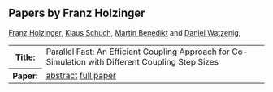 ## Papers by Franz Holzinger
<table><a href="/proceedings/authors/FranzHolzinger">Franz Holzinger</a>, <a href="/proceedings/authors/KlausSchuch">Klaus Schuch</a>, <a href="/proceedings/authors/MartinBenedikt">Martin Benedikt</a> and <a href="/proceedings/authors/DanielWatzenig">Daniel Watzenig</a>, </td>
</tr>
<tr><th>Title:</th>
<td>Parallel Fast: An Efficient Coupling Approach for Co-Simulation with Different Coupling Step Sizes</td></tr></tr>
<tr><th>Paper:</th>
<td><a href="/abstracts/abstract_8B_1">abstract</a> <a href="/proceedings/papers/Modelica2021session8B_paper1.pdf">full paper</a></td>
</tr>
</table>